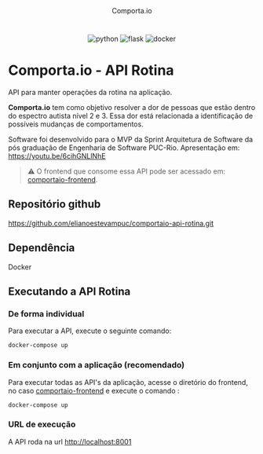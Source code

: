 <p align="center" style="margin: 40px 0">
    Comporta.io
</p>

<div align="center">

![python](https://img.shields.io/badge/Python-3776AB?style=for-the-badge&logo=python&logoColor=white)
![flask](https://img.shields.io/badge/flask-%23000.svg?style=for-the-badge&logo=flask&logoColor=white)
![docker](https://img.shields.io/badge/Docker-2496ED?style=for-the-badge&logo=Docker&logoColor=white)

</div>

# Comporta.io - API Rotina

API para manter operações da rotina na aplicação.

**Comporta.io** tem como objetivo resolver a dor de pessoas que estão dentro do espectro autista nível 2 e 3. Essa dor está relacionada a identificação de possíveis mudanças de comportamentos.

Software foi desenvolvido para o MVP da Sprint Arquitetura de Software da pós graduação de Engenharia de Software PUC-Rio.
Apresentação em: https://youtu.be/6cihGNLlNhE

> ⚠️ O frontend que consome essa API pode ser acessado em: [comportaio-frontend](https://github.com/elianoestevampuc/comportaio-frontend).

## Repositório github
https://github.com/elianoestevampuc/comportaio-api-rotina.git

## Dependência
Docker

## Executando a API Rotina

### De forma individual
Para executar a API, execute o seguinte comando:

```
docker-compose up
```

### Em conjunto com a aplicação (recomendado)
Para executar todas as API's da aplicação, acesse o diretório do frontend, no caso [comportaio-frontend](https://github.com/elianoestevampuc/comportaio-frontend) e execute o comando :

```
docker-compose up
```

### URL de execução
A API roda na url [http://localhost:8001](http://localhost:8001)